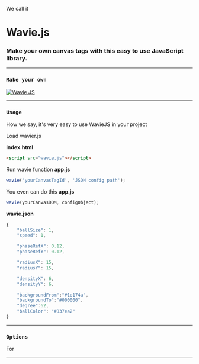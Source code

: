 We call it

# Wavie.js

### Make your own canvas tags with this easy to use JavaScript library. 

------------------------------
### `Make your own`

<a href="http://wavieJS.github.io" target="_blank"><img src="https://waviejs.github.com/screen-shot.png" alt="Wavie JS" /></a>



-------------------------------
### `Usage`

How we say, it's very easy to use WavieJS in your project

Load wavier.js <br/>

**index.html**
```html
<script src="wavie.js"></script>
```

Run wavie function 
**app.js**
```javascript
wavie('yourCanvasTagId', 'JSON config path');
```

You even can do this
**app.js**
```javascript
wavie(yourCanvasDOM, configObject);
```

**wavie.json**
```javascript
{
    "ballSize": 1,
    "speed": 1,

    "phaseRefX": 0.12,
    "phaseRefY": 0.12,

    "radiusX": 15,
    "radiusY": 15,

    "densityX": 6,
    "densityY": 6,

    "backgroundFrom":"#1e174a",
    "backgroundTo":"#000000",
    "degree":62,
    "ballColor": "#837ea2"
}
```

-------------------------------

### `Options`

For 

-------------------------------



